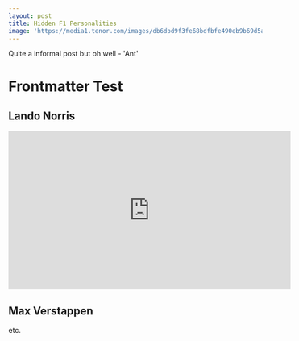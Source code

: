 ```yaml
---
layout: post
title: Hidden F1 Personalities
image: 'https://media1.tenor.com/images/db6dbd9f3fe68bdfbfe490eb9b69d5a4/tenor.gif?itemid=11061381'
---
```

Quite a informal post but oh well - 'Ant'

# Frontmatter Test

## Lando Norris

<iframe width="560" height="315" src="https://www.youtube.com/embed/UmL3x_-n36I" frameborder="0" allow="accelerometer; autoplay; encrypted-media; gyroscope; picture-in-picture" allowfullscreen></iframe>

## Max Verstappen

etc.
